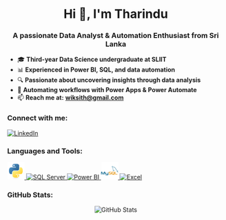 <h1 align="center">Hi 👋, I'm Tharindu</h1>
<h3 align="center">A passionate Data Analyst & Automation Enthusiast from Sri Lanka</h3>

- 🎓 **Third-year Data Science undergraduate at SLIIT**  
- 📊 **Experienced in Power BI, SQL, and data automation**  
- 🔍 **Passionate about uncovering insights through data analysis**  
- 🤖 **Automating workflows with Power Apps & Power Automate**  
- 📫 **Reach me at:** **wiksith@gmail.com**

<h3 align="left">Connect with me:</h3>
<p align="left">
  <a href="https://www.linkedin.com/in/your-profile/" target="_blank">
    <img src="https://img.shields.io/badge/LinkedIn-blue?style=flat&logo=linkedin" alt="LinkedIn" />
  </a>
</p>

<h3 align="left">Languages and Tools:</h3>
<p align="left">
  <a href="https://www.python.org" target="_blank"> 
    <img src="https://raw.githubusercontent.com/devicons/devicon/master/icons/python/python-original.svg" alt="Python" width="40" height="40"/> 
  </a> 
  <a href="https://www.microsoft.com/en-us/sql-server" target="_blank"> 
    <img src="https://www.svgrepo.com/show/303229/microsoft-sql-server-logo.svg" alt="SQL Server" width="40" height="40"/> 
  </a> 
  <a href="https://powerbi.microsoft.com/" target="_blank"> 
    <img src="https://upload.wikimedia.org/wikipedia/commons/c/cf/Power_BI_logo.svg" alt="Power BI" width="40" height="40"/> 
  </a> 
  <a href="https://www.mysql.com/" target="_blank"> 
    <img src="https://raw.githubusercontent.com/devicons/devicon/master/icons/mysql/mysql-original-wordmark.svg" alt="MySQL" width="40" height="40"/> 
  </a> 
  <a href="https://www.microsoft.com/en-us/microsoft-365/excel" target="_blank"> 
    <img src="https://upload.wikimedia.org/wikipedia/commons/8/86/Microsoft_Excel_2013-2019_logo.svg" alt="Excel" width="40" height="40"/> 
  </a>
</p>

<h3 align="left">GitHub Stats:</h3>
<p align="center">
  <img src="https://github-readme-stats.vercel.app/api/top-langs?username=tharinduwik&show_icons=true&locale=en&layout=compact" alt="GitHub Stats" />
</p>
